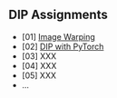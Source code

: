 ## DIP Assignments 
- [01] [Image Warping](01_ImageWarping/)
- [02] [DIP with PyTorch](02_DIPwithPyTorch/)
- [03] XXX
- [04] XXX
- [05] XXX
- ...
